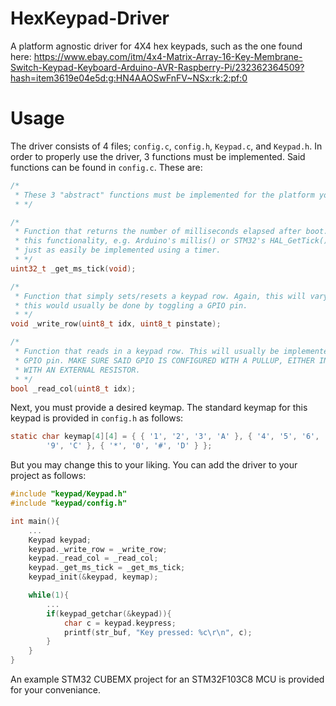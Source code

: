 # HexKeypad-Driver
A platform agnostic driver for 4X4 hex keypads, such as the one found here: https://www.ebay.com/itm/4x4-Matrix-Array-16-Key-Membrane-Switch-Keypad-Keyboard-Arduino-AVR-Raspberry-Pi/232362364509?hash=item3619e04e5d:g:HN4AAOSwFnFV~NSx:rk:2:pf:0

# Usage
The driver consists of 4 files; `config.c`, `config.h`, `Keypad.c`, and `Keypad.h`. In order to properly use the driver, 3 functions must be implemented. Said functions can be found in `config.c`. These are:
```c
/*
 * These 3 "abstract" functions must be implemented for the platform you are targeting
 * */

/*
 * Function that returns the number of milliseconds elapsed after boot. Most MCUs offer
 * this functionality, e.g. Arduino's millis() or STM32's HAL_GetTick(), but it could
 * just as easily be implemented using a timer.
 * */
uint32_t _get_ms_tick(void);

/*
 * Function that simply sets/resets a keypad row. Again, this will vary from MCU to MCU, but
 * this would usually be done by toggling a GPIO pin.
 * */
void _write_row(uint8_t idx, uint8_t pinstate);

/*
 * Function that reads in a keypad row. This will usually be implemented by reading in a
 * GPIO pin. MAKE SURE SAID GPIO IS CONFIGURED WITH A PULLUP, EITHER INTERNALLY OR
 * WITH AN EXTERNAL RESISTOR.
 * */
bool _read_col(uint8_t idx);
```

Next, you must provide a desired keymap. The standard keymap for this keypad is provided in `config.h` as follows:
```c
static char keymap[4][4] = { { '1', '2', '3', 'A' }, { '4', '5', '6', 'B' }, { '7', '8',
		'9', 'C' }, { '*', '0', '#', 'D' } };
```
But you may change this to your liking. You can add the driver to your project as follows:
```c
#include "keypad/Keypad.h"
#include "keypad/config.h"

int main(){
    ...
    Keypad keypad;
    keypad._write_row = _write_row;
    keypad._read_col = _read_col;
    keypad._get_ms_tick = _get_ms_tick;
    keypad_init(&keypad, keymap);

    while(1){
        ...
        if(keypad_getchar(&keypad)){
            char c = keypad.keypress;
            printf(str_buf, "Key pressed: %c\r\n", c);
        }
    }
}
```
An example STM32 CUBEMX project for an STM32F103C8 MCU is provided for your conveniance.